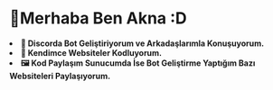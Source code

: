 # 👋Merhaba Ben Akna :D

<li><b>👾 Discorda Bot Geliştiriyorum ve Arkadaşlarımla Konuşuyorum.</li>
<li>🧸 Kendimce Websiteler Kodluyorum.</li>
<li>🖼️ Kod Paylaşım Sunucumda İse Bot Geliştirme Yaptığım Bazı Websiteleri Paylaşıyorum.<b></li>
